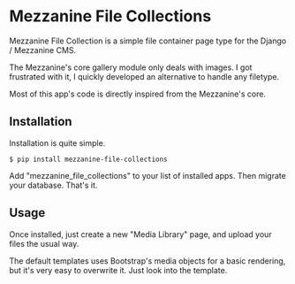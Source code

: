 # Mezzanine File Collections

Mezzanine File Collection is a simple file container page type for the
Django / Mezzanine CMS.

The Mezzanine's core gallery module only deals with images. I got frustrated
with it, I quickly developed an alternative to handle any filetype.

Most of this app's code is directly inspired from the Mezzanine's core.

## Installation

Installation is quite simple.

    $ pip install mezzanine-file-collections

Add "mezzanine_file_collections" to your list of installed apps. Then migrate
your database. That's it.

## Usage

Once installed, just create a new "Media Library" page, and upload your files
the usual way.

The default templates uses Bootstrap's media objects for a basic rendering,
but it's very easy to overwrite it. Just look into the template.
